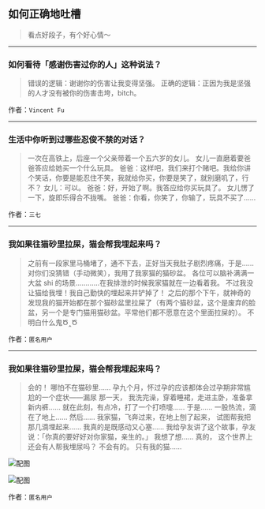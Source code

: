 ## 如何正确地吐槽

> 看点好段子，有个好心情～


 
---

### 如何看待「感谢伤害过你的人」这种说法？

> 错误的逻辑：谢谢你的伤害让我变得坚强。
> 正确的逻辑：正因为我是坚强的人才没有被你的伤害击垮，bitch。


作者：`Vincent Fu`

---

### 生活中你听到过哪些忍俊不禁的对话？

> 一次在高铁上，后座一个父亲带着一个五六岁的女儿。
> 女儿一直磨着要爸爸答应给她买一个什么玩具。
> 爸爸：这样吧，我们来打个赌吧。我给你讲个笑话，你要是能忍住不笑，我就给你买，你要是笑了，就别磨叽了，行不？
> 女儿：可以。
> 爸爸：好，开始了啊。我答应给你买玩具了。
> 女儿愣了一下，旋即乐得合不拢嘴。
> 爸爸：你看，你笑了，你输了，玩具不买了……


作者：`三七`

---

### 我如果往猫砂里拉屎，猫会帮我埋起来吗？

> 之前有一段家里马桶堵了，通不下去，正好当天我肚子剧烈疼痛，于是……
> 对你们没猜错（手动微笑），我用了我家猫的猫砂盆。
> 各位可以脑补满满一大盆 shi 的场景…………在我排泄的时候我家猫就在一边看着我。
> 不过我没让猫给我埋！我自己勤快的埋起来并铲掉了！
> 之后的那个下午，就神奇的发现我的猫开始都在那个猫砂盆里拉屎了（有两个猫砂盆，这个是废弃的脸盆，另一个是专门猫用猫砂盆。平常他们都不愿意在这个里面拉屎的）。
> 不明白什么鬼Ծ‸Ծ


作者：`匿名用户`

---

### 我如果往猫砂里拉屎，猫会帮我埋起来吗？

> 会的！
> 哪怕不在猫砂里……
> 孕九个月，怀过孕的应该都体会过孕期非常尴尬的一个症状——漏尿
> 那一天，
> 我洗完澡，穿着睡裙，走进主卧，准备拿新内裤……
> 就在此刻，有点冷，打了一个打喷嚏……
> 于是……
> 一股热流，滴在了地上……
> 然后……
> 我家猫，飞奔过来，在地上刨了起来，
> 试图帮我把那几滴埋起来……
> 我真的是既感动又心塞……
> 我给孕友讲了这个故事，孕友说：「你真的要好好对你家猫，亲生的。」
> 我想了想……
> 真的，
> 这个世界上还会有人帮我埋尿吗？
> 不会有的。
> 只有我的猫……



![配图](http://pic4.zhimg.com/70/v2-e4d1684c6bed3d3c31bf02977125c7ab_b.jpg)



![配图](http://pic4.zhimg.com/70/v2-d321e03539b9909c8da13d07f16261db_b.jpg)


作者：`匿名用户`
